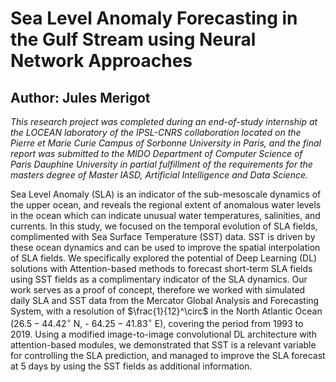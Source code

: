# Sea Level Anomaly Forecasting in the Gulf Stream using Neural Network Approaches

## Author: Jules Merigot

*This research project was completed during an end-of-study internship at the LOCEAN laboratory of the IPSL-CNRS collaboration located on the Pierre et Marie Curie Campus of Sorbonne University in Paris, and the final report was submitted to the MIDO Department of Computer Science of Paris Dauphine University in partial fulfillment of the requirements for the masters degree of Master IASD, Artificial Intelligence and Data Science.*


Sea Level Anomaly (SLA) is an indicator of the sub-mesoscale dynamics of the upper ocean, and reveals the regional extent of anomalous water levels in the ocean which can indicate unusual water temperatures, salinities, and currents. In this study, we focused on the temporal evolution of SLA fields, complimented with Sea Surface Temperature (SST) data. SST is driven by these ocean dynamics and can be used to improve the spatial interpolation of SLA fields. We specifically explored the potential of Deep Learning (DL) solutions with Attention-based methods to forecast short-term SLA fields using SST fields as a complimentary indicator of the SLA dynamics. Our work serves as a proof of concept, therefore we worked with simulated daily SLA and SST data from the Mercator Global Analysis and Forecasting System, with a resolution of $\frac{1}{12}^\circ$ in the North Atlantic Ocean ($26.5-44.42^\circ$ N, - $64.25-41.83^\circ$ E), covering the period from 1993 to 2019. Using a modified image-to-image convolutional DL architecture with attention-based modules, we demonstrated that SST is a relevant variable for controlling the SLA prediction, and managed to improve the SLA forecast at 5 days by using the SST fields as additional information. 
